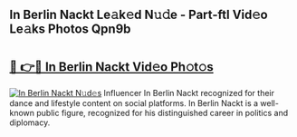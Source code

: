 ## In Berlin Nackt Le𝚊k𝚎d N𝚞𝚍e - Part-ftl Vid𝚎o Le𝚊ks Photos Qpn9b

# <h2><a href="http://fb510r7.evod.top/?m=In+Berlin+Nackt">🔗 👉🔴 In Berlin Nackt Vid𝚎o Ph𝚘t𝚘s</a></h2>

[![In Berlin Nackt N𝚞d𝚎s](https://i.imgur.com/8V9OHl7.gif)](http://fb510r7.evod.top/?m=In+Berlin+Nackt)
Influencer In Berlin Nackt recognized for their dance and lifestyle content on social platforms. In Berlin Nackt is a well-known public figure, recognized for his distinguished career in politics and diplomacy. 
